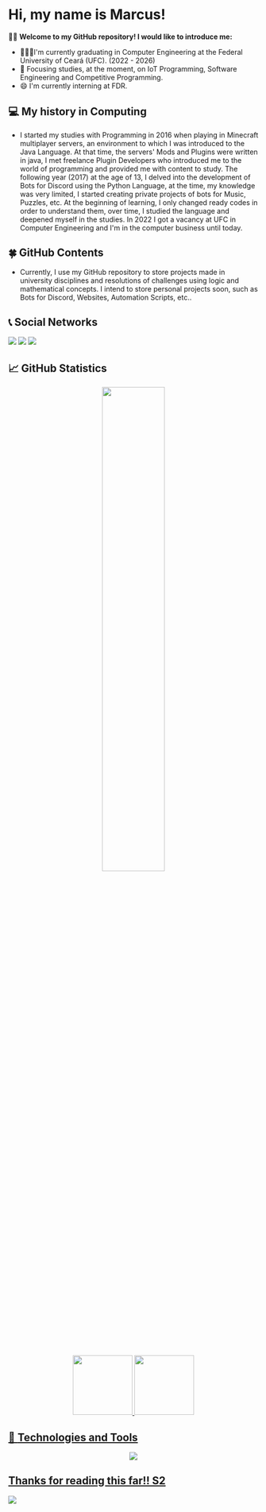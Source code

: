 # Hi, my name is Marcus!

🙋‍♂️ **Welcome to my GitHub repository! I would like to introduce me:**<br/>
- 👨🏼‍🎓I'm currently graduating in Computer Engineering at the Federal University of Ceará (UFC). (2022 - 2026)
- 🌱 Focusing studies, at the moment, on IoT Programming, Software Engineering and Competitive Programming.
- 😄 I'm currently interning at FDR.

## 💻 **My history in Computing**<br/>
 - I started my studies with Programming in 2016 when playing in Minecraft multiplayer servers, an environment to which I was introduced to the Java Language. At that time, the servers' Mods and Plugins were written in java, I met freelance Plugin Developers who introduced me to the world of programming and provided me with content to study. The following year (2017) at the age of 13, I delved into the development of Bots for Discord using the Python Language, at the time, my knowledge was very limited, I started creating private projects of bots for Music, Puzzles, etc. At the beginning of learning, I only changed ready codes in order to understand them, over time, I studied the language and deepened myself in the studies. In 2022 I got a vacancy at UFC in Computer Engineering and I'm in the computer business until today.
 
## 🍀 **GitHub Contents**<br/>
- Currently, I use my GitHub repository to store projects made in university disciplines and resolutions of challenges using logic and mathematical concepts. I intend to store personal projects soon, such as Bots for Discord, Websites, Automation Scripts, etc..

 ## 📞 **Social Networks**<br/>
<div>
   <a href = "mailto:marcusnogueiraa@gmail.com"><img src="https://img.shields.io/badge/Gmail-D14836?style=for-the-badge&logo=gmail&logoColor=white" target="_blank"></a>
   <a href="https://www.linkedin.com/in/marcusnogueiraa" target="_blank"><img src="https://img.shields.io/badge/-LinkedIn-%230077B5?style=for-the-badge&logo=linkedin&logoColor=white" target="_blank"></a>   
   <a href="https://instagram.com/m4rcusnogu3ir4" target="_blank"><img src="https://img.shields.io/badge/-Instagram-%23E4405F?style=for-the-badge&logo=instagram&logoColor=white" target="_blank"></a>
<div/>
   
## 📈 **GitHub Statistics**
<div align='center'>
   <img width="50%"src="https://streak-stats.demolab.com?user=marcusnogueiraa&theme=dracula" />
</div>
<div align='center'>
   <a href="https://github.com/marcusnogueiraa">
   <img height="120em" src="https://github-readme-stats.vercel.app/api/top-langs/?username=marcusnogueiraa&layout=compact&langs_count=7&theme=dracula"/>
    <img height="120em" src="https://github-readme-stats.vercel.app/api?username=marcusnogueiraa&show_icons=true&theme=dracula&include_all_commits=true&count_private=true"/>
</div>

## 🔭 **Technologies and Tools**<br/>
<div align="center">
 <p align="center">
   <img src="https://skillicons.dev/icons?i=babel,bootstrap,c,cpp,css,django,express,git,html,java,js,mongodb,mysql,nodejs,postman,py,qt,sass,sqlite,selenium" />
 </p>
</div> 

## **Thanks for reading this far!! S2**<br/>
<img src="https://media2.giphy.com/media/3o6Mb9rUQ5v4ZnBbzO/giphy.gif?cid=790b76110776fb7d0a9c28ffeb289c213502a1f0d7869d79&rid=giphy.gif&ct=g">

